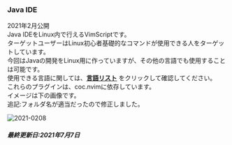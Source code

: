 ### Java IDE
2021年2月公開  
Java IDEをLinux内で行えるVimScriptです。  
ターゲットユーザーはLinux初心者基礎的なコマンドが使用できる人をターゲットしています。  
今回はJavaの開発をLinux用に作っていますが、その他の言語でも使用することは可能です。  
使用できる言語に関しては、**[言語リスト](https://github.com/neoclide/coc.nvim/wiki/Language-servers)** をクリックして確認してください。  
これらのプラグインは、coc.nvimに依存しています。  
イメージは下の画像です。  
追記:フォルダ名が適当だったので修正しました。  

![2021-0208](https://github.com/Slime-Lab060/Gakusei_Management/blob/main/vim/2021_0208.jpg)

##### 最終更新日:2021年7月7日
